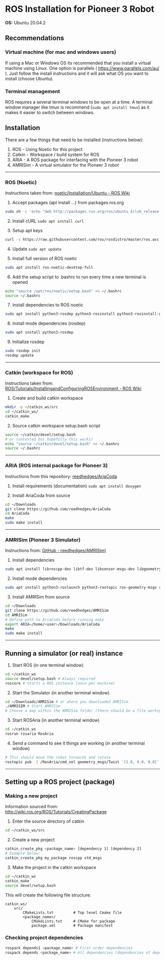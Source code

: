 # ROS Installation for Pioneer 3 Robot

**OS:** Ubuntu 20.04.2

## Recommendations

### Virtual machine (for mac and windows users)

If using a Mac or Windows OS its recommended that you install a virtual machine using Linux. One option is parallels ( https://www.parallels.com/au/ ). Just follow the install instructions and it will ask what OS you want to install (choose Ubuntu). 

### Terminal management

ROS requires a several terminal windows to be open at a time. A terminal window manager like tmux is recommend (`sudo apt install tmux`) as it makes it easier to switch between windows.

## Installation

There are a few things that need to be installed (instructions below):
1. ROS - Using Noetic for this project
2. Catkin - Workspace / build system for ROS
3. ARIA - A ROS package for interfacing with the Pioneer 3 robot
4. AMRISim - A virtual simulator for the Pioneer 3 robot

---

### ROS (Noetic)

Instructions taken from: [noetic/Installation/Ubuntu - ROS Wiki](http://wiki.ros.org/noetic/Installation/Ubuntu)

1. Accept packages (apt install ...) from packages.ros.org

```bash
sudo sh -c 'echo "deb http://packages.ros.org/ros/ubuntu $(lsb_release -sc) main" > /etc/apt/sources.list.d/ros-latest.list'
```

2. Install cURL `sudo apt install curl`

3. Setup apt keys

```bash
curl -s https://raw.githubusercontent.com/ros/rosdistro/master/ros.asc | sudo apt-key add -
```

4. Update `sudo apt update`

5. Install full version of ROS noetic

```bash
sudo apt install ros-noetic-desktop-full
```

6. Add the setup script to .bashrc to run every time a new terminal is opened

```bash
echo "source /opt/ros/noetic/setup.bash" >> ~/.bashrc
source ~/.bashrc
```

7. Install dependencies to ROS noetic

```bash
sudo apt install python3-rosdep python3-rosinstall python3-rosinstall-generator python3-wstool build-essential
```

8. Install mode dependencies (rosdep)

```bash
sudo apt install python3-rosdep
```

9. Initialize rosdep

```bash
sudo rosdep init
rosdep update
```

---

### Catkin (workspace for ROS)

Instructions taken from: [ROS/Tutorials/InstallingandConfiguringROSEnvironment - ROS Wiki](http://wiki.ros.org/ROS/Tutorials/InstallingandConfiguringROSEnvironment)

1. Create and build catkin workspace

```bash
mkdir -p ~/catkin_ws/src
cd ~/catkin_ws/
catkin_make
```

2. Source catkin workspace setup.bash script

```bash
source ~/catkin/devel/setup.bash
# or (untested but hopefully this works)
echo "source ~/catkin/devel/setup.bash" >> ~/.bashrc
source ~/.bashrc
```

---

### ARIA (ROS internal package for Pioneer 3)

Instructions from this repository: [reedhedges/AriaCoda](https://github.com/reedhedges/AriaCoda)

1. Install requirements (documentation) `sudo apt install doxygen`

2. Install AriaCoda from source

```bash
cd ~/Downloads
git clone https://github.com/reedhedges/AriaCoda
cd AriaCoda
make
sudo make install
```

---

### AMRISim (Pioneer 3 Simulator)

Instructions from: [GitHub - reedhedges/AMRISim)](https://github.com/reedhedges/AMRISim)

1. Install dependencies

```bash
sudo apt install libroscpp-dev libtf-dev libsensor-msgs-dev libgeometry-msgs-dev libstd-msgs-dev libstd-srvs-dev libnav-msgs-dev libnodelet-dev rviz
```

2.  Install mode dependencies

```bash
sudo apt install python3-roslaunch python3-rostopic ros-geometry-msgs ros-nav-msgs ros-std-msgs ros-sensor-msgs ros-std-srvs
```

3. Install AMRISim from source

```bash
cd ~/Downloads
git clone https://github.com/reedhedges/AMRISim
cd AMRISim
# Define path to AriaCoda before running make
export ARIA=/home/<user>/Downloads/AriaCoda
make
sudo make install
```

---

## Running a simulator (or real) instance

1. Start ROS (in one terminal window)

```bash
cd ~/catkin_ws
source devel/setup.bash # Always required
roscore # Starts a ROS instance (once per machine)
```

2. Start the Simulator (in another terminal window)

```bash
cd ~/Downloads/AMRISim # or where you downloaded AMRISim
./AMRISIM # Start AMRISim
# Choose a map within the AMRISim folder (there should be a file workspace.map)
```

3. Start ROSAria (in another terminal window)

```bash
cd ~/catkin_ws
rosrun rosaria RosAria
```

4. Send a command to see it things are working (in another terminal window)

```bash
# This should move the robot forwards and rotate
rostopic pub -1 /RosAria/cmd_vel geometry_msgs/Twist '[1.0, 0.0, 0.0]' '[0.0, 0.0, 1.0]'
```

---

## Setting up a ROS project (package)

### Making a new project

Information sourced from: http://wiki.ros.org/ROS/Tutorials/CreatingPackage

1. Enter the source directory of catkin

```bash
cd ~/catkin_ws/src
```

2. Create a new project

```bash
catkin_create_pkg <package_name> [dependency 1] [dependency 2]
# Example below:
catkin_create_pkg my_package roscpp std_msgs
```

3.  Make the project in the catkin workspace

```bash
cd ~/catkin_ws
catkin_make
source devel/setup.bash
```

This will create the following file structure:

```dir
catkin_ws/
    src/
        CMakeLists.txt         # Top level Cmake file
        <package_name>/
            CMakeLists.txt     # CMake for package
            package.xml        # Package manifest
```

### Checking project dependencies

```bash
rospack depends1 <package_name> # First order dependencies
rospack depends <package_name> # All dependencies (dependencies of dependencies)
```

